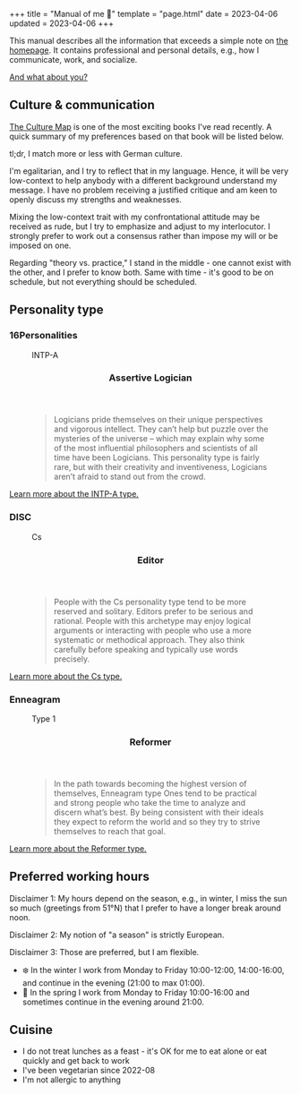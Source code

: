 +++
title = "Manual of me 📖"
template = "page.html"
date = 2023-04-06
updated = 2023-04-06
+++

This manual describes all the information that exceeds a simple note on [the homepage](/).
It contains professional and personal details, e.g., how I communicate, work, and socialize.

[And what about you?](https://manualof.me/)

## Culture & communication

[The Culture Map](https://www.goodreads.com/book/show/22085568-the-culture-map) is one of the most exciting books I've read recently. A quick summary of my preferences based on that book will be listed below.

tl;dr, I match more or less with German culture.

I'm egalitarian, and I try to reflect that in my language. Hence, it will be very low-context to help anybody with a different background understand my message. I have no problem receiving a justified critique and am keen to openly discuss my strengths and weaknesses.

Mixing the low-context trait with my confrontational attitude may be received as rude, but I try to emphasize and adjust to my interlocutor. I strongly prefer to work out a consensus rather than impose my will or be imposed on one.

Regarding "theory vs. practice," I stand in the middle - one cannot exist with the other, and I prefer to know both. Same with time - it's good to be on schedule, but not everything should be scheduled.

## Personality type

### 16Personalities

<figure class="sixteen-personalities-type">
    <span class="personality-circle">INTP-A</span>
    <figcaption class="description">
        <header><h3>Assertive Logician</h3></header>
        <blockquote>Logicians pride themselves on their unique perspectives and vigorous intellect. They can’t help but puzzle over the mysteries of the universe – which may explain why some of the most influential philosophers and scientists of all time have been Logicians. This personality type is fairly rare, but with their creativity and inventiveness, Logicians aren’t afraid to stand out from the crowd.</blockquote>
    </figcaption>
</figure>

[Learn more about the INTP-A type.](https://www.16personalities.com/intp-personality)

### DISC

<figure class="disc-type">
    <span class="personality-circle">Cs</span>
    <figcaption class="description">
        <header><h3>Editor</h3></header>
        <blockquote>People with the Cs personality type tend to be more reserved and solitary. Editors prefer to be serious and rational. People with this archetype may enjoy logical arguments or interacting with people who use a more systematic or methodical approach. They also think carefully before speaking and typically use words precisely.</blockquote>
    </figcaption>
</figure>

[Learn more about the Cs type.](https://www.crystalknows.com/disc/cs-personality-type)

### Enneagram

<figure class="enneagram-type">
    <span class="personality-circle">Type 1</span>
    <figcaption class="description">
        <header><h3>Reformer</h3></header>
        <blockquote>In the path towards becoming the highest version of themselves, Enneagram type Ones tend to be practical and strong people who take the time to analyze and discern what’s best. By being consistent with their ideals they expect to reform the world and so they try to strive themselves to reach that goal.</blockquote>
    </figcaption>
</figure>

[Learn more about the Reformer type.](https://enneagramuniverse.com/enneagram/learn/enneagram-types/enneagram-type-1-the-reformer/)

## Preferred working hours

Disclaimer 1: My hours depend on the season, e.g., in winter, I miss the sun so much (greetings from 51°N) that I prefer to have a longer break around noon.

Disclaimer 2: My notion of "a season" is strictly European.

Disclaimer 3: Those are preferred, but I am flexible.

- ❄️ In the winter I work from Monday to Friday 10:00-12:00, 14:00-16:00, and continue in the evening (21:00 to max 01:00).
- 🌱 In the spring I work from Monday to Friday 10:00-16:00 and sometimes continue in the evening around 21:00.

## Cuisine

- I do not treat lunches as a feast - it's OK for me to eat alone or eat quickly and get back to work
- I've been vegetarian since 2022-08
- I'm not allergic to anything
